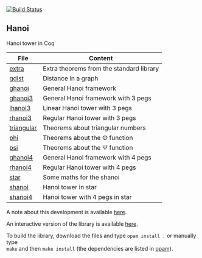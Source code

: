 [![Build Status](https://travis-ci.org/thery/hanoi.svg?branch=master)](https://travis-ci.org/thery/hanoi)

## Hanoi


Hanoi tower in Coq


| File                              |  Content                                 | 
| --------------------------------- | -----------------------------------------| 
| [extra](./extra.v)                | Extra theorems from the standard library |
| [gdist](./gdist.v)                | Distance in a graph                      |
| [ghanoi](./ghanoi.v)              | General Hanoi framework                  |
| [ghanoi3](./ghanoi3.v)            | General Hanoi framework with 3 pegs      |
| [lhanoi3](./lhanoi3.v)            | Linear Hanoi tower with 3 pegs           |
| [rhanoi3](./rhanoi3.v)            | Regular Hanoi tower with 3 pegs          |
| [triangular](./triangular.v)      | Theorems about triangular numbers        |
| [phi](./phi.v)                    | Theorems about the Φ function            |
| [psi](./psi.v)                    | Theorems about the Ψ function            |
| [ghanoi4](./ghanoi4.v)            | General Hanoi framework with 4 pegs      |
| [rhanoi4](./rhanoi4.v)            | Regular Hanoi tower with 4 pegs          |
| [star](./star.v)                  | Some maths for the shanoi                |
| [shanoi](./shanoi.v)              | Hanoi tower in star                      |
| [shanoi4](./shanoi4.v)            | Hanoi tower with 4 pegs in star          |

A note about this development is available 
[here](https://hal.inria.fr/hal-02903548).

An interactive version of the library is available 
[here](https://thery.github.io/hanoi/index.html).


To build the library, download the files and type ```opam install .``` or manually type  
```make``` and 
then ```make install``` (the dependencies are listed in 
[opam](./opam)).
